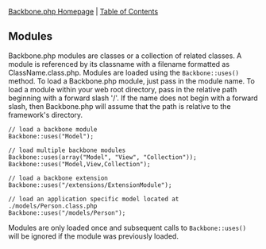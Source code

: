 [Backbone.php Homepage](https://github.com/jamesatracy/Backbone.php) | [Table of Contents](toc.md)

## Modules

Backbone.php modules are classes or a collection of related classes. A module is referenced by its classname with a filename formatted as ClassName.class.php. Modules are loaded using the `Backbone::uses()` method. To load a Backbone.php module, just pass in the module name. To load a module within your web root directory, pass in the relative path beginning with a forward slash '/'. If the name does not begin with a forward slash, then Backbone.php will assume that the path is relative to the framework's directory.

	// load a backbone module
	Backbone::uses("Model");
	
	// load multiple backbone modules
	Backbone::uses(array("Model", "View", "Collection"));
	Backbone::uses("Model,View,Collection");
	
	// load a backbone extension
	Backbone::uses("/extensions/ExtensionModule");
	
	// load an application specific model located at ./models/Person.class.php
	Backbone::uses("/models/Person");

Modules are only loaded once and subsequent calls to `Backbone::uses()` will be ignored if the module was previously loaded.
